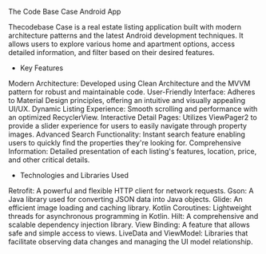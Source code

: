The Code Base Case Android App

Thecodebase Case is a real estate listing application built with modern architecture patterns and the latest Android development techniques. It allows users to explore various home and apartment options, access detailed information, and filter based on their desired features.

 * Key Features

Modern Architecture: Developed using Clean Architecture and the MVVM pattern for robust and maintainable code.
User-Friendly Interface: Adheres to Material Design principles, offering an intuitive and visually appealing UI/UX.
Dynamic Listing Experience: Smooth scrolling and performance with an optimized RecyclerView.
Interactive Detail Pages: Utilizes ViewPager2 to provide a slider experience for users to easily navigate through property images.
Advanced Search Functionality: Instant search feature enabling users to quickly find the properties they're looking for.
Comprehensive Information: Detailed presentation of each listing's features, location, price, and other critical details.

* Technologies and Libraries Used

Retrofit: A powerful and flexible HTTP client for network requests.
Gson: A Java library used for converting JSON data into Java objects.
Glide: An efficient image loading and caching library.
Kotlin Coroutines: Lightweight threads for asynchronous programming in Kotlin.
Hilt: A comprehensive and scalable dependency injection library.
View Binding: A feature that allows safe and simple access to views.
LiveData and ViewModel: Libraries that facilitate observing data changes and managing the UI model relationship.
